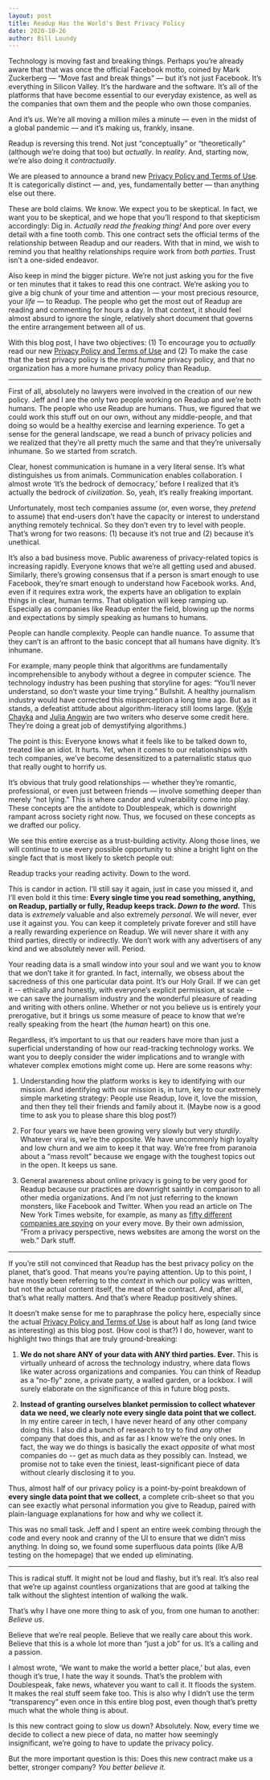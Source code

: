 ```yaml
---
layout: post
title: Readup Has the World's Best Privacy Policy
date: 2020-10-26
author: Bill Loundy
---
```


Technology is moving fast and breaking things. Perhaps you’re already aware that that was once the official Facebook motto, coined by Mark Zuckerberg — “Move fast and break things” — but it’s not just Facebook. It’s everything in Silicon Valley. It’s the hardware and the software. It’s all of the platforms that have become essential to our everyday existence, as well as the companies that own them and the people who own those companies.

And it’s _us_. We’re all moving a million miles a minute — even in the midst of a global pandemic — and it’s making us, frankly, insane. 

Readup is reversing this trend. Not just “conceptually” or “theoretically” (although we’re doing that too) but _actually_. In _reality_. And, starting now, we’re also doing it _contractually_.

We are pleased to announce a brand new [Privacy Policy and Terms of Use](https://readup.com/privacy). It is categorically distinct — and, yes, fundamentally better — than anything else out there. 

These are bold claims. We know. We expect you to be skeptical. In fact, we want you to be skeptical, and we hope that you’ll respond to that skepticism accordingly: Dig in. _Actually read the freaking thing!_ And pore over every detail with a fine tooth comb. This one contract sets the official terms of the relationship between Readup and our readers. With that in mind, we wish to remind you that healthy relationships require work from _both parties_. Trust isn’t a one-sided endeavor.

Also keep in mind the bigger picture. We’re not just asking you for the five or ten minutes that it takes to read this one contract. We’re asking you to give a big chunk of your time and attention — your most precious resource, your _life_ — to Readup. The people who get the most out of Readup are reading and commenting for hours a day. In that context, it should feel almost absurd to ignore the single, relatively short document that governs the entire arrangement between all of us. 

With this blog post, I have two objectives: (1) To encourage you to _actually_ read our new [Privacy Policy and Terms of Use](https://readup.com/privacy) and (2) To make the case that the best privacy policy is the _most humane_ privacy policy, and that no organization has a more humane privacy policy than Readup.

*****

First of all, absolutely no lawyers were involved in the creation of our new policy. Jeff and I are the only two people working on Readup and we’re both humans. The people who use Readup are humans. Thus, we figured that we could work this stuff out on our own, without any middle-people, and that doing so would be a healthy exercise and learning experience. To get a sense for the general landscape, we read a bunch of privacy policies and we realized that they’re all pretty much the same and that they’re universally inhumane. So we started from scratch.

Clear, honest communication is humane in a very literal sense. It’s what distinguishes us from animals. Communication enables collaboration. I almost wrote ‘It’s the bedrock of democracy,’ before I realized that it’s actually the bedrock of _civilization_. So, yeah, it’s really freaking important. 

Unfortunately, most tech companies assume (or, even worse, they _pretend_ to assume) that end-users don’t have the capacity or interest to understand anything remotely technical. So they don’t even try to level with people. That’s wrong for two reasons: (1) because it’s not true and (2) because it’s unethical. 

It’s also a bad business move. Public awareness of privacy-related topics is increasing rapidly. Everyone knows that we’re all getting used and abused. Similarly, there’s growing consensus that if a person is smart enough to use Facebook, they’re smart enough to understand how Facebook works. And, even if it requires extra work, the experts have an obligation to explain things in clear, human terms. That obligation will keep ramping up. Especially as companies like Readup enter the field, blowing up the norms and expectations by simply speaking as humans to humans. 

People can handle complexity. People can handle nuance. To assume that they can’t is an affront to the basic concept that all humans have dignity. It’s inhumane.

For example, many people think that algorithms are fundamentally incomprehensible to anybody without a degree in computer science. The technology industry has been pushing that storyline for ages: “You’ll never understand, so don’t waste your time trying.” Bullshit. A healthy journalism industry would have corrected this misperception a long time ago. But as it stands, a defeatist attitude about algorithm-literacy still looms large. ([Kyle Chayka](https://kylechayka.substack.com/) and [Julia Angwin](https://themarkup.org/) are two writers who deserve some credit here. They’re doing a great job of demystifying algorithms.) 

The point is this: Everyone knows what it feels like to be talked down to, treated like an idiot. It hurts. Yet, when it comes to our relationships with tech companies, we’ve become desensitized to a paternalistic status quo that really ought to horrify us.

It’s obvious that truly good relationships — whether they’re romantic, professional, or even just between friends — involve something deeper than merely “not lying.” This is where candor and vulnerability come into play. These concepts are the antidote to Doublespeak, which is downright rampant across society right now. Thus, we focused on these concepts as we drafted our policy. 

We see this entire exercise as a trust-building activity. Along those lines, we will continue to use every possible opportunity to shine a bright light on the single fact that is most likely to sketch people out: 

Readup tracks your reading activity. Down to the word. 

This is candor in action. I’ll still say it again, just in case you missed it, and I’ll even bold it this time: **Every single time you read something, anything, on Readup, partially or fully, Readup keeps track. _Down to the word._** This data is _extremely_ valuable and also extremely _personal_. We will never, ever use it against you. You can keep it completely private forever and still have a really rewarding experience on Readup. We will never share it with any third parties, directly or indirectly. We don’t work with any advertisers of any kind and we absolutely never will. Period. 

Your reading data is a small window into your soul and we want you to know that we don’t take it for granted. In fact, internally, we obsess about the sacredness of this one particular data point. It’s our Holy Grail. If we can get it -- ethically and honestly, with everyone’s explicit permission, at scale -- we can save the journalism industry and the wonderful pleasure of reading and writing with others online. Whether or not you believe us is entirely your prerogative, but it brings us some measure of peace to know that we’re really speaking from the heart (the _human_ heart) on this one. 

Regardless, it’s important to us that our readers have more than just a superficial understanding of how our read-tracking technology works. We want you to deeply consider the wider implications and to wrangle with whatever complex emotions might come up. Here are some reasons why:  

1. Understanding how the platform works is key to identifying with our mission. And identifying with our mission is, in turn, key to our extremely simple marketing strategy: People use Readup, love it, love the mission, and then they tell their friends and family about it. (Maybe now is a good time to ask you to please share this blog post?) 

2. For four years we have been growing very slowly but very _sturdily_. Whatever viral is, we’re the opposite. We have uncommonly high loyalty and low churn and we aim to keep it that way. We’re free from paranoia about a “mass revolt” because we engage with the toughest topics out in the open. It keeps us sane. 

3. General awareness about online privacy is going to be very good for Readup because our practices are downright saintly in comparison to all other media organizations. And I’m not just referring to the known monsters, like Facebook and Twitter. When you read an article on The New York Times website, for example, as many as [fifty different companies are spying](https://readup.com/read/-the-new-york-times-company/this-article-is-spying-on-you) on your every move. By their own admission, “From a privacy perspective, news websites are among the worst on the web.” Dark stuff. 

*****

If you’re still not convinced that Readup has the best privacy policy on the planet, that’s good. That means you’re paying attention. Up to this point, I have mostly been referring to the _context_ in which our policy was written, but not the actual content itself, the meat of the contract. And, after all, that’s what really matters. And that’s where Readup positively shines.

It doesn’t make sense for me to paraphrase the policy here, especially since the actual [Privacy Policy and Terms of Use](https://readup.com/privacy) is about half as long (and twice as interesting) as this blog post. (How cool is that?) I do, however, want to highlight two things that are truly ground-breaking:

1. **We do not share ANY of your data with ANY third parties. Ever.** This is virtually unheard of across the technology industry, where data flows like water across organizations and companies. You can think of Readup as a “no-fly” zone, a private party, a walled garden, or a lockbox. I will surely elaborate on the significance of this in future blog posts. 

2. **Instead of granting ourselves blanket permission to collect whatever data we need, we clearly note every single data point that we collect.** In my entire career in tech, I have never heard of any other company doing this. I also did a bunch of research to try to find _any_ other company that does this, and as far as I know we’re the only ones. In fact, the way we do things is basically the exact _opposite_ of what most companies do -- get as much data as they possibly can. Instead, we promise not to take even the tiniest, least-significant piece of data without clearly disclosing it to you. 

Thus, almost half of our privacy policy is a point-by-point breakdown of **every single data point that we collect**, a complete crib-sheet so that you can see exactly what personal information you give to Readup, paired with plain-language explanations for how and why we collect it. 

This was no small task. Jeff and I spent an entire week combing through the code and every nook and cranny of the UI to ensure that we didn’t miss anything. In doing so, we found some superfluous data points (like A/B testing on the homepage) that we ended up eliminating.

*****

This is radical stuff. It might not be loud and flashy, but it’s real. It’s also real that we’re up against countless organizations that are good at talking the talk without the slightest intention of walking the walk. 

That’s why I have one more thing to ask of you, from one human to another: _Believe us_. 

Believe that we’re real people. Believe that we really care about this work. Believe that this is a whole lot more than “just a job” for us. It’s a calling and a passion.

I almost wrote, ‘We want to make the world a better place,’ but alas, even though it’s true, I hate the way it sounds. That’s the problem with Doublespeak, fake news, whatever you want to call it. It floods the system. It makes the real stuff seem fake too. This is also why I didn’t use the term “transparency” even once in this entire blog post, even though that’s pretty much what the whole thing is about. 

Is this new contract going to slow us down? Absolutely. Now, every time we decide to collect a new piece of data, no matter how seemingly insignificant, we’re going to have to update the privacy policy.

But the more important question is this: Does this new contract make us a better, stronger company? _You better believe it._
